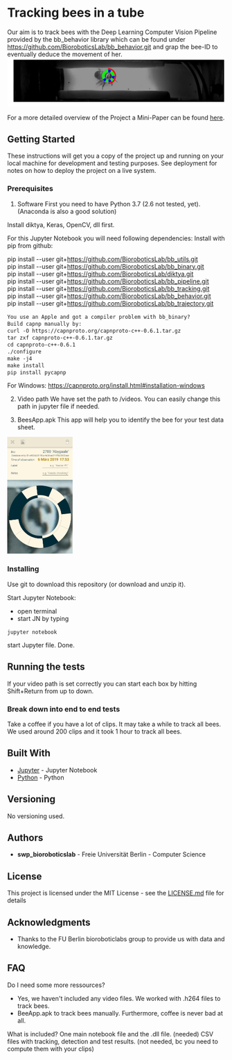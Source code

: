 # Tracking bees in a tube

Our aim is to track bees with the Deep Learning Computer Vision Pipeline provided by the bb_behavior library which can be found under https://github.com/BioroboticsLab/bb_behavior.git and grap the bee-ID to eventually deduce the movement of her.
![Detected bee](img/detected.png?raw=true "Beetracking")

For a more detailed overview of the Project a Mini-Paper can be found [here](https://docs.google.com/document/d/1O2LIAx2BCyRDDt-wLbLXtsrgQmu6-_1oG6h-2ebwNZY/edit).

## Getting Started

These instructions will get you a copy of the project up and running on your local machine for development and testing purposes. See deployment for notes on how to deploy the project on a live system.

### Prerequisites
1. Software
First you need to have Python 3.7 (2.6 not tested, yet). (Anaconda is also a good solution)

Install diktya, Keras, OpenCV, dll first.

For this Jupyter Notebook you will need following dependencies:
Install with pip from github:

pip install --user git+https://github.com/BioroboticsLab/bb_utils.git      
pip install --user git+https://github.com/BioroboticsLab/bb_binary.git          
pip install --user git+https://github.com/BioroboticsLab/diktya.git     
pip install --user git+https://github.com/BioroboticsLab/bb_pipeline.git    
pip install --user git+https://github.com/BioroboticsLab/bb_tracking.git   
pip install --user git+https://github.com/BioroboticsLab/bb_behavior.git   
pip install --user git+https://github.com/BioroboticsLab/bb_trajectory.git     

```
You use an Apple and got a compiler problem with bb_binary?
Build capnp manually by:
curl -O https://capnproto.org/capnproto-c++-0.6.1.tar.gz        
tar zxf capnproto-c++-0.6.1.tar.gz                      
cd capnproto-c++-0.6.1                        
./configure                     
make -j4                    
make install                
pip install pycapnp               
```
For Windows:
https://capnproto.org/install.html#installation-windows

2. Video path
We have set the path to /videos. You can easily change this path in jupyter file if needed.

3. BeesApp.apk
This app will help you to identify the bee for your test data sheet.
<img src="img/tagging.png" alt="smiley" height="30%" width="30%">

### Installing

Use git to download this repository (or download and unzip it).

Start Jupyter Notebook:
- open terminal
- start JN by typing

```
jupyter notebook
```

start Jupyter file. 
Done.

## Running the tests

If your video path is set correctly you can start each box by hitting Shift+Return from up to down.

### Break down into end to end tests

Take a coffee if you have a lot of clips. It may take a while to track all bees. We used around 200 clips and it took 1 hour to track all bees.

## Built With

* [Jupyter](https://jupyter.org) - Jupyter Notebook
* [Python](https://www.python.org) - Python

## Versioning

No versioning used.

## Authors

* **swp_bioroboticslab** - Freie Universität Berlin - Computer Science

## License

This project is licensed under the MIT License - see the [LICENSE.md](LICENSE.md) file for details

## Acknowledgments

* Thanks to the FU Berlin bioroboticlabs group to provide us with data and knowledge.

## FAQ
Do I need some more ressources? 
- Yes, we haven't included any video files. We worked with .h264 files to track bees.
- BeeApp.apk to track bees manually. 
Furthermore, coffee is never bad at all. 

What is included?
One main notebook file and the .dll file. (needed) 
CSV files with tracking, detection and test results. (not needed, bc you need to compute them with your clips)




